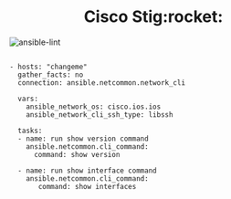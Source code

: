 

<h1 align="center">
  Cisco Stig:rocket:
</h1>




![ansible-lint](https://github.com/colin-mccarthy/cisco_stig/workflows/ansible-lint/badge.svg)



```

- hosts: "changeme"
  gather_facts: no
  connection: ansible.netcommon.network_cli
  
  vars:
    ansible_network_os: cisco.ios.ios
    ansible_network_cli_ssh_type: libssh
    
  tasks:
  - name: run show version command
    ansible.netcommon.cli_command:
      command: show version

  - name: run show interface command
    ansible.netcommon.cli_command:
       command: show interfaces
       
 ```      
